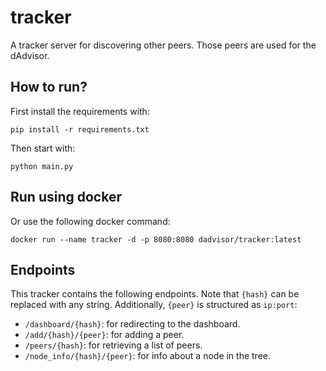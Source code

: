 # tracker
A tracker server for discovering other peers. Those peers are used for the dAdvisor.

## How to run?
First install the requirements with:

	pip install -r requirements.txt

Then start with:

	python main.py

## Run using docker
Or use the following docker command:

	docker run --name tracker -d -p 8080:8080 dadvisor/tracker:latest


## Endpoints
This tracker contains the following endpoints. Note that `{hash}` can be replaced with any string.
Additionally, `{peer}` is structured as `ip:port`:

- `/dashboard/{hash}`: for redirecting to the dashboard.
- `/add/{hash}/{peer}`: for adding a peer.
- `/peers/{hash}`: for retrieving a list of peers.
- `/node_info/{hash}/{peer}`: for info about a node in the tree.
